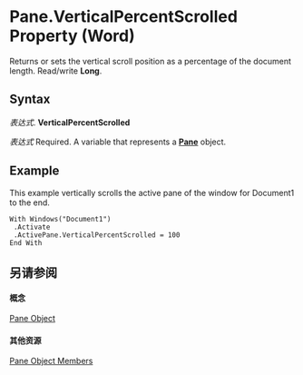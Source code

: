 
# Pane.VerticalPercentScrolled Property (Word)

Returns or sets the vertical scroll position as a percentage of the document length. Read/write  **Long**.


## Syntax

 _表达式_. **VerticalPercentScrolled**

 _表达式_ Required. A variable that represents a **[Pane](4a0c2690-d9d2-4e34-fef4-cc41365f5251.md)** object.


## Example

This example vertically scrolls the active pane of the window for Document1 to the end.


```
With Windows("Document1") 
 .Activate 
 .ActivePane.VerticalPercentScrolled = 100 
End With
```


## 另请参阅


#### 概念


[Pane Object](4a0c2690-d9d2-4e34-fef4-cc41365f5251.md)
#### 其他资源


[Pane Object Members](http://msdn.microsoft.com/library/e0739460-3209-f981-71ea-80a5ea7f8935%28Office.15%29.aspx)